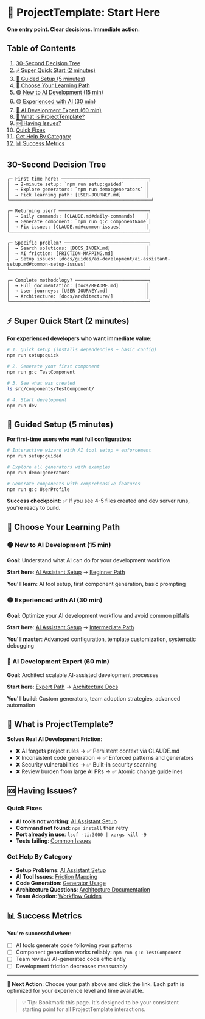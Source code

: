 # 🚀 ProjectTemplate: Start Here

**One entry point. Clear decisions. Immediate action.**

## Table of Contents

1. [30-Second Decision Tree](#30-second-decision-tree)
2. [⚡ Super Quick Start (2 minutes)](#-super-quick-start-2-minutes)
3. [🚀 Guided Setup (5 minutes)](#-guided-setup-5-minutes)
4. [🧭 Choose Your Learning Path](#-choose-your-learning-path)
  5. [🟢 New to AI Development (15 min)](#-new-to-ai-development-15-min)
  6. [🟡 Experienced with AI (30 min) ](#-experienced-with-ai-30-min-)
  7. [🔴 AI Development Expert (60 min)](#-ai-development-expert-60-min)
8. [🎯 What is ProjectTemplate?](#-what-is-projecttemplate)
9. [🆘 Having Issues?](#-having-issues)
  10. [Quick Fixes](#quick-fixes)
  11. [Get Help By Category](#get-help-by-category)
12. [📊 Success Metrics](#-success-metrics)

## 30-Second Decision Tree

```text
┌─ First time here? ────────────────────────────────┐
│  → 2-minute setup: `npm run setup:guided`        │
│  → Explore generators: `npm run demo:generators` │  
│  → Pick learning path: [USER-JOURNEY.md]         │
└────────────────────────────────────────────────────┘

┌─ Returning user? ─────────────────────────────────┐
│  → Daily commands: [CLAUDE.md#daily-commands]    │
│  → Generate component: `npm run g:c ComponentName`│
│  → Fix issues: [CLAUDE.md#common-issues]         │
└───────────────────────────────────────────────────┘

┌─ Specific problem? ───────────────────────────────┐
│  → Search solutions: [DOCS_INDEX.md]             │
│  → AI friction: [FRICTION-MAPPING.md]            │
│  → Setup issues: [docs/guides/ai-development/ai-assistant-setup.md#common-setup-issues]
└───────────────────────────────────────────────────┘

┌─ Complete methodology? ───────────────────────────┐
│  → Full documentation: [docs/README.md]          │
│  → User journeys: [USER-JOURNEY.md]              │
│  → Architecture: [docs/architecture/]            │
└───────────────────────────────────────────────────┘
```

## ⚡ Super Quick Start (2 minutes)

**For experienced developers who want immediate value:**

```bash
# 1. Quick setup (installs dependencies + basic config)
npm run setup:quick

# 2. Generate your first component  
npm run g:c TestComponent

# 3. See what was created
ls src/components/TestComponent/

# 4. Start development
npm run dev
```

## 🚀 Guided Setup (5 minutes)

**For first-time users who want full configuration:**

```bash
# Interactive wizard with AI tool setup + enforcement
npm run setup:guided

# Explore all generators with examples
npm run demo:generators

# Generate components with comprehensive features
npm run g:c UserProfile
```

**Success checkpoint**: ✅ If you see 4-5 files created and dev server runs, you're ready to build.

## 🧭 Choose Your Learning Path

### 🟢 New to AI Development (15 min)
**Goal**: Understand what AI can do for your development workflow

**Start here**: [AI Assistant Setup](docs/guides/ai-development/ai-assistant-setup.md) → [Beginner
Path](USER-JOURNEY.md#-beginner-path-ai-development-starter)

**You'll learn**: AI tool setup, first component generation, basic prompting

### 🟡 Experienced with AI (30 min) 
**Goal**: Optimize your AI development workflow and avoid common pitfalls

**Start here**: [AI Assistant Setup](docs/guides/ai-development/ai-assistant-setup.md) → [Intermediate
Path](USER-JOURNEY.md#-intermediate-path-ai-workflow-optimizer)

**You'll master**: Advanced configuration, template customization, systematic debugging

### 🔴 AI Development Expert (60 min)
**Goal**: Architect scalable AI-assisted development processes

**Start here**: [Expert Path](USER-JOURNEY.md#-expert-path-ai-architecture-master) → [Architecture
Docs](docs/architecture/)

**You'll build**: Custom generators, team adoption strategies, advanced automation

## 🎯 What is ProjectTemplate?

**Solves Real AI Development Friction**:
- ❌ AI forgets project rules → ✅ Persistent context via CLAUDE.md
- ❌ Inconsistent code generation → ✅ Enforced patterns and generators  
- ❌ Security vulnerabilities → ✅ Built-in security scanning
- ❌ Review burden from large AI PRs → ✅ Atomic change guidelines

## 🆘 Having Issues?

### Quick Fixes
- **AI tools not working**: [AI Assistant Setup](docs/guides/ai-development/ai-assistant-setup.md#common-setup-issues)
- **Command not found**: `npm install` then retry
- **Port already in use**: `lsof -ti:3000 | xargs kill -9`
- **Tests failing**: [Common Issues](CLAUDE.md#common-issues)

### Get Help By Category
- **Setup Problems**: [AI Assistant Setup](docs/guides/ai-development/ai-assistant-setup.md)  
- **AI Tool Issues**: [Friction Mapping](FRICTION-MAPPING.md)
- **Code Generation**: [Generator Usage](docs/guides/generators/)
- **Architecture Questions**: [Architecture Documentation](docs/architecture/README.md)
- **Team Adoption**: [Workflow Guides](docs/guides/workflows/)

## 📊 Success Metrics

**You're successful when**:
- [ ] AI tools generate code following your patterns
- [ ] Component generation works reliably: `npm run g:c TestComponent`
- [ ] Team reviews AI-generated code efficiently  
- [ ] Development friction decreases measurably

---

**🎯 Next Action**: Choose your path above and click the link. Each path is optimized for your experience level and time
available.

> 💡 **Tip**: Bookmark this page. It's designed to be your consistent starting point for all ProjectTemplate
interactions.